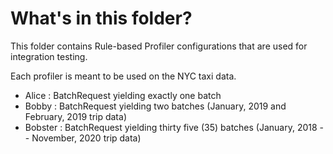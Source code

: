 # What's in this folder?

This folder contains Rule-based Profiler configurations that are used for integration testing. 

Each profiler is meant to be used on the NYC taxi data. 

- Alice : BatchRequest yielding exactly one batch
- Bobby : BatchRequest yielding two batches (January, 2019 and February, 2019 trip data)
- Bobster : BatchRequest yielding  thirty five (35) batches (January, 2018 -- November, 2020 trip data)
